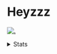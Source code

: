 # Heyzzz  

[![.](https://skillicons.dev/icons?i=js,java)](https://skillicons.dev)  

<details>
<summary>Stats</summary
<!--START_SECTION:waka-->

```txt
TypeScript   8 hrs 31 mins   █████████████████████▒░░░   85.26 %
CSS          1 hr 28 mins    ███▓░░░░░░░░░░░░░░░░░░░░░   14.71 %
JavaScript   0 secs          ░░░░░░░░░░░░░░░░░░░░░░░░░   00.03 %
```

<!--END_SECTION:waka-->
</details>
